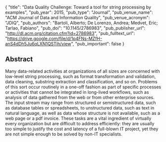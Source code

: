 {
  "title": "Data Quality Challenge: Toward a tool for string processing by examples",
  "pub_year": 2015,
  "pub_type": "Journal",
  "pub_venue_name": "ACM Journal of Data and Information Quality",
  "pub_venue_acronym": "JDIQ",
  "pub_authors": "Bartoli, Alberto; De Lorenzo, Andrea; Medvet, Eric; Tarlao, Fabiano",
  "pub_doi": "10.1145/2786983",
  "pub_publisher_url": "http://dl.acm.org/citation.cfm?id=2786983",
  "pub_fulltext_url": "https://drive.google.com/file/d/1p4FNs-MZfH-anS4dDh5Ju6qLXN1QSTih/view",
  "pub_important": false
}

## Abstract
Many data-related activities at organizations of all sizes are concerned with low-level string processing, such as format transformation and validation, data cleaning, substring extraction and classification, and so on. Problems of this sort occur routinely in a one-off fashion as part of specific processes or activities that cannot be integrated in long-lived workflows, such as analysis of data gathered from the web or from other enterprise sources. The input stream may range from structured or semistructured data, such as database tables or spreadsheets, to unstructured data, such as text in natural language, as well as data whose structure is not available, such as a web page or a pdf invoice. These tasks are a vital ingredient of virtually every organization but are difficult to address efficiently: they are usually too simple to justify the cost and latency of a full-blown IT project, yet they are not simple enough to be solved by non-IT specialists.
